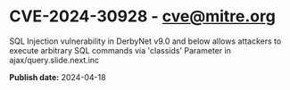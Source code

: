 # CVE-2024-30928 - cve@mitre.org

SQL Injection vulnerability in DerbyNet v9.0 and below allows attackers to execute arbitrary SQL commands via 'classids' Parameter in ajax/query.slide.next.inc

**Publish date:** 2024-04-18
